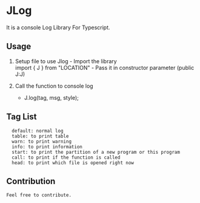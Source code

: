 # JLog

It is a console Log Library For Typescript.

## Usage

1. Setup file to use Jlog
 		- Import the library 	
 				import { J } from "LOCATION"
 		- Pass it in constructor parameter 
 				(public J:J)
		
2. Call the function to console log
  	- J.log(tag, msg, style);
  

## Tag List

```
  default: normal log
  table: to print table
  warn: to print warning 
  info: to print information 
  start: to print the partition of a new program or this program
  call: to print if the function is called
  head: to print which file is opened right now 
``` 

## Contribution
    Feel free to contribute.